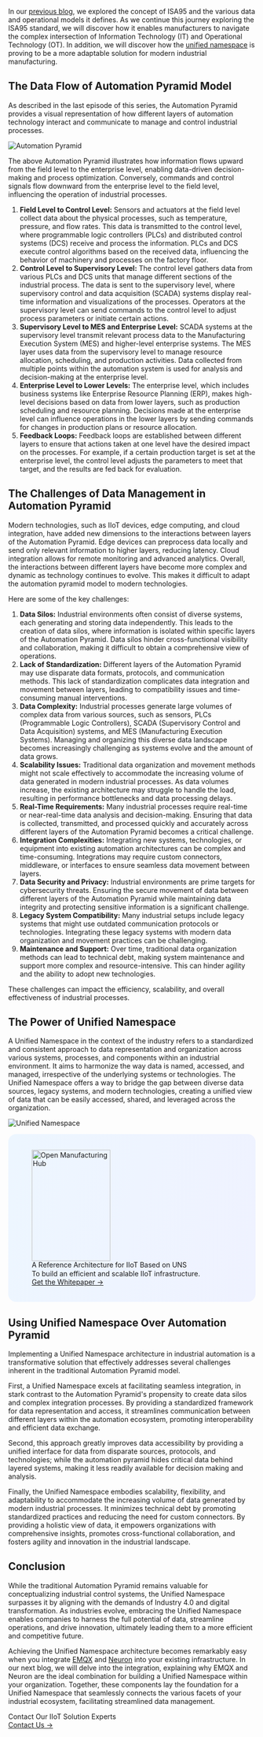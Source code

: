 In our [previous blog](https://www.emqx.com/en/blog/exploring-isa95-standards-in-manufacturing), we explored the concept of ISA95 and the various data and operational models it defines. As we continue this journey exploring the ISA95 standard, we will discover how it enables manufacturers to navigate the complex intersection of Information Technology (IT) and Operational Technology (OT). In addition, we will discover how the [unified namespace](https://www.emqx.com/en/blog/unified-namespace-next-generation-data-fabric-for-iiot) is proving to be a more adaptable solution for modern industrial manufacturing.

## The Data Flow of Automation Pyramid Model

As described in the last episode of this series, the Automation Pyramid provides a visual representation of how different layers of automation technology interact and communicate to manage and control industrial processes.

![Automation Pyramid](https://assets.emqx.com/images/201ebdca20d9c3429d72dca978f93e6a.png)

The above Automation Pyramid illustrates how information flows upward from the field level to the enterprise level, enabling data-driven decision-making and process optimization. Conversely, commands and control signals flow downward from the enterprise level to the field level, influencing the operation of industrial processes.

1. **Field Level to Control Level:** Sensors and actuators at the field level collect data about the physical processes, such as temperature, pressure, and flow rates. This data is transmitted to the control level, where programmable logic controllers (PLCs) and distributed control systems (DCS) receive and process the information. PLCs and DCS execute control algorithms based on the received data, influencing the behavior of machinery and processes on the factory floor.
2. **Control Level to Supervisory Level:** The control level gathers data from various PLCs and DCS units that manage different sections of the industrial process. The data is sent to the supervisory level, where supervisory control and data acquisition (SCADA) systems display real-time information and visualizations of the processes. Operators at the supervisory level can send commands to the control level to adjust process parameters or initiate certain actions.
3. **Supervisory Level to MES and Enterprise Level:** SCADA systems at the supervisory level transmit relevant process data to the Manufacturing Execution System (MES) and higher-level enterprise systems. The MES layer uses data from the supervisory level to manage resource allocation, scheduling, and production activities. Data collected from multiple points within the automation system is used for analysis and decision-making at the enterprise level.
4. **Enterprise Level to Lower Levels:** The enterprise level, which includes business systems like Enterprise Resource Planning (ERP), makes high-level decisions based on data from lower layers, such as production scheduling and resource planning. Decisions made at the enterprise level can influence operations in the lower layers by sending commands for changes in production plans or resource allocation.
5. **Feedback Loops:** Feedback loops are established between different layers to ensure that actions taken at one level have the desired impact on the processes. For example, if a certain production target is set at the enterprise level, the control level adjusts the parameters to meet that target, and the results are fed back for evaluation.

## The Challenges of Data Management in Automation Pyramid 

Modern technologies, such as IIoT devices, edge computing, and cloud integration, have added new dimensions to the interactions between layers of the Automation Pyramid. Edge devices can preprocess data locally and send only relevant information to higher layers, reducing latency. Cloud integration allows for remote monitoring and advanced analytics. Overall, the interactions between different layers have become more complex and dynamic as technology continues to evolve. This makes it difficult to adapt the automation pyramid model to modern technologies. 

Here are some of the key challenges:

1. **Data Silos:** Industrial environments often consist of diverse systems, each generating and storing data independently. This leads to the creation of data silos, where information is isolated within specific layers of the Automation Pyramid. Data silos hinder cross-functional visibility and collaboration, making it difficult to obtain a comprehensive view of operations.
2. **Lack of Standardization:** Different layers of the Automation Pyramid may use disparate data formats, protocols, and communication methods. This lack of standardization complicates data integration and movement between layers, leading to compatibility issues and time-consuming manual interventions.
3. **Data Complexity:** Industrial processes generate large volumes of complex data from various sources, such as sensors, PLCs (Programmable Logic Controllers), SCADA (Supervisory Control and Data Acquisition) systems, and MES (Manufacturing Execution Systems). Managing and organizing this diverse data landscape becomes increasingly challenging as systems evolve and the amount of data grows.
4. **Scalability Issues:** Traditional data organization and movement methods might not scale effectively to accommodate the increasing volume of data generated in modern industrial processes. As data volumes increase, the existing architecture may struggle to handle the load, resulting in performance bottlenecks and data processing delays.
5. **Real-Time Requirements:** Many industrial processes require real-time or near-real-time data analysis and decision-making. Ensuring that data is collected, transmitted, and processed quickly and accurately across different layers of the Automation Pyramid becomes a critical challenge.
6. **Integration Complexities:** Integrating new systems, technologies, or equipment into existing automation architectures can be complex and time-consuming. Integrations may require custom connectors, middleware, or interfaces to ensure seamless data movement between layers.
7. **Data Security and Privacy:** Industrial environments are prime targets for cybersecurity threats. Ensuring the secure movement of data between different layers of the Automation Pyramid while maintaining data integrity and protecting sensitive information is a significant challenge.
8. **Legacy System Compatibility:** Many industrial setups include legacy systems that might use outdated communication protocols or technologies. Integrating these legacy systems with modern data organization and movement practices can be challenging.
9. **Maintenance and Support:** Over time, traditional data organization methods can lead to technical debt, making system maintenance and support more complex and resource-intensive. This can hinder agility and the ability to adopt new technologies.

These challenges can impact the efficiency, scalability, and overall effectiveness of industrial processes. 

## The Power of Unified Namespace

A Unified Namespace in the context of the industry refers to a standardized and consistent approach to data representation and organization across various systems, processes, and components within an industrial environment. It aims to harmonize the way data is named, accessed, and managed, irrespective of the underlying systems or technologies. The Unified Namespace offers a way to bridge the gap between diverse data sources, legacy systems, and modern technologies, creating a unified view of data that can be easily accessed, shared, and leveraged across the organization.

![Unified Namespace](https://assets.emqx.com/images/fabbcf68bef153964108dfde023542d1.png)

<section
  class="is-hidden-touch my-32 is-flex is-align-items-center"
  style="border-radius: 16px; background: linear-gradient(102deg, #edf6ff 1.81%, #eff2ff 97.99%); padding: 32px 48px;"
>
  <div class="mr-40" style="flex-shrink: 0;">
    <img loading="lazy" src="https://assets.emqx.com/images/0b88fa3cf1c98545e501e3b8073fdccc.png" alt="Open Manufacturing Hub" width="160" height="226">
  </div>
  <div>
    <div class="mb-4 is-size-3 is-text-black has-text-weight-semibold" style="
    line-height: 1.2;
">
      A Reference Architecture for IIoT Based on UNS
    </div>
    <div class="mb-32">
      To build an efficient and scalable IIoT infrastructure.
    </div>
    <a href="https://www.emqx.com/en/resources/open-manufacturing-hub-a-reference-architecture-for-industrial-iot?utm_campaign=embedded-open-manufacturing-hub&from=blog-the-power-of-unified-namespace-in-modern-manufacturing" class="button is-gradient">Get the Whitepaper →</a>
  </div>
</section>

## Using Unified Namespace Over Automation Pyramid

Implementing a Unified Namespace architecture in industrial automation is a transformative solution that effectively addresses several challenges inherent in the traditional Automation Pyramid model.

First, a Unified Namespace excels at facilitating seamless integration, in stark contrast to the Automation Pyramid's propensity to create data silos and complex integration processes. By providing a standardized framework for data representation and access, it streamlines communication between different layers within the automation ecosystem, promoting interoperability and efficient data exchange.

Second, this approach greatly improves data accessibility by providing a unified interface for data from disparate sources, protocols, and technologies; while the automation pyramid hides critical data behind layered systems, making it less readily available for decision making and analysis.

Finally, the Unified Namespace embodies scalability, flexibility, and adaptability to accommodate the increasing volume of data generated by modern industrial processes. It minimizes technical debt by promoting standardized practices and reducing the need for custom connectors. By providing a holistic view of data, it empowers organizations with comprehensive insights, promotes cross-functional collaboration, and fosters agility and innovation in the industrial landscape.

## Conclusion

While the traditional Automation Pyramid remains valuable for conceptualizing industrial control systems, the Unified Namespace surpasses it by aligning with the demands of Industry 4.0 and digital transformation. As industries evolve, embracing the Unified Namespace enables companies to harness the full potential of data, streamline operations, and drive innovation, ultimately leading them to a more efficient and competitive future.

Achieving the Unified Namespace architecture becomes remarkably easy when you integrate [EMQX](https://www.emqx.com/en/products/emqx) and [Neuron](https://neugates.io/) into your existing infrastructure. In our next blog, we will delve into the integration, explaining why EMQX and Neuron are the ideal combination for building a Unified Namespace within your organization. Together, these components lay the foundation for a Unified Namespace that seamlessly connects the various facets of your industrial ecosystem, facilitating streamlined data management.



<section class="promotion">
    <div>
        Contact Our IIoT Solution Experts
    </div>
    <a href="https://www.emqx.com/en/contact?product=solutions" class="button is-gradient px-5">Contact Us →</a>
</section>
